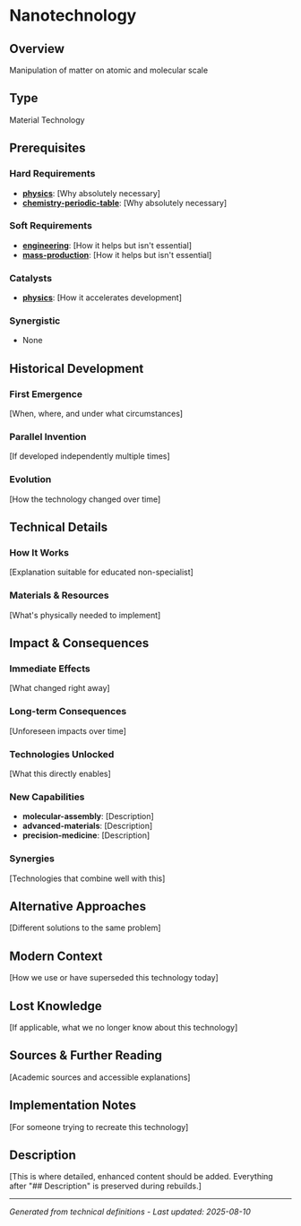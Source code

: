 # Nanotechnology

## Overview
Manipulation of matter on atomic and molecular scale

## Type
Material Technology

## Prerequisites

### Hard Requirements
- **[physics](../physics/README.md)**: [Why absolutely necessary]
- **[chemistry-periodic-table](../chemistry-periodic-table/README.md)**: [Why absolutely necessary]

### Soft Requirements
- **[engineering](../engineering/README.md)**: [How it helps but isn't essential]
- **[mass-production](../mass-production/README.md)**: [How it helps but isn't essential]

### Catalysts
- **[physics](../physics/README.md)**: [How it accelerates development]

### Synergistic
- None

## Historical Development

### First Emergence
[When, where, and under what circumstances]





### Parallel Invention
[If developed independently multiple times]

### Evolution
[How the technology changed over time]

## Technical Details

### How It Works
[Explanation suitable for educated non-specialist]

### Materials & Resources
[What's physically needed to implement]





## Impact & Consequences

### Immediate Effects
[What changed right away]

### Long-term Consequences
[Unforeseen impacts over time]

### Technologies Unlocked
[What this directly enables]

### New Capabilities
- **molecular-assembly**: [Description]
- **advanced-materials**: [Description]
- **precision-medicine**: [Description]

### Synergies
[Technologies that combine well with this]

## Alternative Approaches
[Different solutions to the same problem]

## Modern Context
[How we use or have superseded this technology today]

## Lost Knowledge
[If applicable, what we no longer know about this technology]

## Sources & Further Reading
[Academic sources and accessible explanations]

## Implementation Notes
[For someone trying to recreate this technology]

## Description




[This is where detailed, enhanced content should be added. Everything after "## Description" is preserved during rebuilds.]

---
*Generated from technical definitions - Last updated: 2025-08-10*
